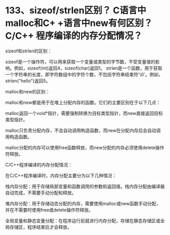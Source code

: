 # 133、sizeof/strlen区别？ C语言中malloc和C+ +语言中new有何区别？ C/C++ 程序编译的内存分配情况？

sizeof和strlen的区别：

sizeof是一个操作符，可以用来获取一个变量或类型的字节数，不受变量值的影响。例如，sizeof(int)返回4，sizeof(char)返回1。
strlen是一个函数，用于获取一个字符串的长度，即字符数组中的字符个数，不包括字符串结束符'\0'。例如，strlen("hello")返回5。

malloc和new的区别：

malloc和new都是用于在堆上分配内存的函数。它们的主要区别在于以下几点：


malloc返回一个void*指针，需要强制转换为目标类型指针，而new直接返回目标类型指针。

malloc只负责分配内存，不会自动调用构造函数，而new在分配内存后会自动调用构造函数。

malloc分配的内存可以使用free函数释放，而new分配的内存必须使用delete操作符释放。

C/C++程序编译的内存分配情况：

在C/C++程序编译时，内存分配主要分为以下几种情况：


栈内存分配：用于存储局部变量和函数调用的参数和返回值。栈内存分配由编译器自动完成，不需要手动分配和释放。

堆内存分配：用于存储动态分配的内存，需要使用malloc或new函数手动分配，并在不需要时使用free或delete操作符释放。

全局变量和静态变量分配：在程序运行前就进行内存分配，存储在静态存储区或全局存储区，程序结束后才会释放。 
